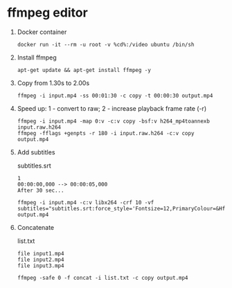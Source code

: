 # ffmpeg editor

1. Docker container
   
   ```
   docker run -it --rm -u root -v %cd%:/video ubuntu /bin/sh
   ```

2. Install ffmpeg
   
   ```
   apt-get update && apt-get install ffmpeg -y
   ```

3. Copy from 1.30s to 2.00s
   
   ```
   ffmpeg -i input.mp4 -ss 00:01:30 -c copy -t 00:00:30 output.mp4
   ```

4. Speed up: 1 - convert to raw; 2 - increase playback frame rate (-r)
   
   ```
   ffmpeg -i input.mp4 -map 0:v -c:v copy -bsf:v h264_mp4toannexb input.raw.h264
   ffmpeg -fflags +genpts -r 180 -i input.raw.h264 -c:v copy output.mp4
   ```

5. Add subtitles

   subtitles.srt
   ```
   1
   00:00:00,000 --> 00:00:05,000
   After 30 sec...
   ```
   ```
   ffmpeg -i input.mp4 -c:v libx264 -crf 10 -vf subtitles="subtitles.srt:force_style='Fontsize=12,PrimaryColour=&Hffffff&,Outline=0.5'" output.mp4
   ```

6. Concatenate

   list.txt
   ```
   file input1.mp4
   file input2.mp4
   file input3.mp4
   ```
   ```
   ffmpeg -safe 0 -f concat -i list.txt -c copy output.mp4
   ```
